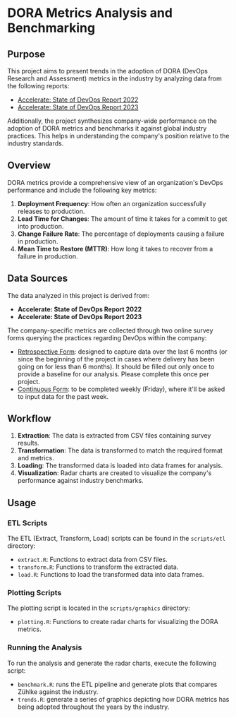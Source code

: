 # DORA Metrics Analysis and Benchmarking

## Purpose

This project aims to present trends in the adoption of DORA (DevOps Research and Assessment) metrics in the industry by analyzing data from the following reports:

- [Accelerate: State of DevOps Report 2022](https://cloud.google.com/blog/products/devops-sre/dora-2022-accelerate-state-of-devops-report-now-out)
- [Accelerate: State of DevOps Report 2023](https://cloud.google.com/devops/state-of-devops)

Additionally, the project synthesizes company-wide performance on the adoption of DORA metrics and benchmarks it against global industry practices. This helps in understanding the company's position relative to the industry standards.

## Overview

DORA metrics provide a comprehensive view of an organization's DevOps performance and include the following key metrics:

1. **Deployment Frequency**: How often an organization successfully releases to production.
2. **Lead Time for Changes**: The amount of time it takes for a commit to get into production.
3. **Change Failure Rate**: The percentage of deployments causing a failure in production.
4. **Mean Time to Restore (MTTR)**: How long it takes to recover from a failure in production.

## Data Sources

The data analyzed in this project is derived from:

- **Accelerate: State of DevOps Report 2022**
- **Accelerate: State of DevOps Report 2023**

The company-specific metrics are collected through two online survey forms querying the practices regarding DevOps within the company:

- [Retrospective Form](https://forms.office.com/e/NynhTpmawD): designed to capture data over the last 6 months (or since the beginning of the project in cases where delivery has been going on for less than 6 months). It should be filled out only once to provide a baseline for our analysis. Please complete this once per project.
- [Continuous Form](https://forms.office.com/e/vHWKwJFSDa): to be completed weekly (Friday), where it'll be asked to input data for the past week.

## Workflow

1. **Extraction**: The data is extracted from CSV files containing survey results.
2. **Transformation**: The data is transformed to match the required format and metrics.
3. **Loading**: The transformed data is loaded into data frames for analysis.
4. **Visualization**: Radar charts are created to visualize the company's performance against industry benchmarks.

## Usage

### ETL Scripts

The ETL (Extract, Transform, Load) scripts can be found in the `scripts/etl` directory:

- `extract.R`: Functions to extract data from CSV files.
- `transform.R`: Functions to transform the extracted data.
- `load.R`: Functions to load the transformed data into data frames.

### Plotting Scripts

The plotting script is located in the `scripts/graphics` directory:

- `plotting.R`: Functions to create radar charts for visualizing the DORA metrics.

### Running the Analysis

To run the analysis and generate the radar charts, execute the following script:

- `benchmark.R`: runs the ETL pipeline and generate plots that compares Zühlke against the industry.
- `trends.R`: generate a series of graphics depicting how DORA metrics has being adopted throughout the years by the industry.